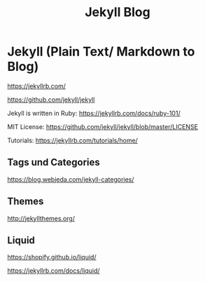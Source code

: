 ﻿---
layout: post
title: Jekyll Blog 
categories: [Blog]
tags: [Jekyll, OSS, markdown, theme]
--- 


# Jekyll (Plain Text/ Markdown to Blog)

<https://jekyllrb.com/>

<https://github.com/jekyll/jekyll>

Jekyll is written in Ruby: <https://jekyllrb.com/docs/ruby-101/>

MIT License: <https://github.com/jekyll/jekyll/blob/master/LICENSE>

Tutorials: <https://jekyllrb.com/tutorials/home/>

## Tags und Categories

<https://blog.webjeda.com/jekyll-categories/>


## Themes

<http://jekyllthemes.org/>

## Liquid

<https://shopify.github.io/liquid/>

<https://jekyllrb.com/docs/liquid/>
